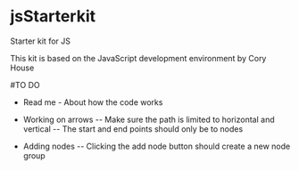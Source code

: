 # jsStarterkit
Starter kit for JS

This kit is based on the JavaScript development environment by Cory House


#TO DO

- Read me - About how the code works

- Working on arrows
-- Make sure the path is limited to horizontal and vertical
-- The start and end points should only be to nodes

- Adding nodes
-- Clicking the add node button should create a new node group
